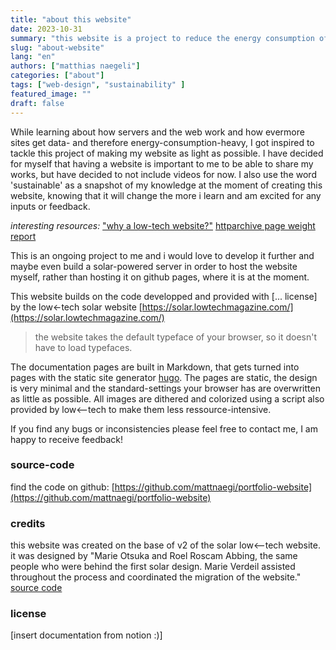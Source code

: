 ```yaml
---
title: "about this website"
date: 2023-10-31
summary: "this website is a project to reduce the energy consumption of my portfolio-website"
slug: "about-website"
lang: "en"
authors: ["matthias naegeli"]
categories: ["about"]
tags: ["web-design", "sustainability" ]
featured_image: ""
draft: false
---
```


While learning about how servers and the web work and how evermore sites get data- and therefore energy-consumption-heavy, I got inspired to tackle this project of making my website as light as possible.
I have decided for myself that having a website is important to me to be able to share my works, but have decided to not include videos for now. I also use the word 'sustainable' as a snapshot of my knowledge at the moment of creating this website, knowing that it will change the more i learn and am excited for any inputs or feedback.

*interesting resources:*
[]()
["why a low-tech website?"](https://solar.lowtechmagazine.com/about/the-solar-website/#why_website)
[httparchive page weight report](https://httparchive.org/reports/page-weight)

This is an ongoing project to me and i would love to develop it further and maybe even build a solar-powered server in order to host the website myself, rather than hosting it on github pages, where it is at the moment.

This website builds on the code developped and provided with [... license] by the low<-tech solar website [https://solar.lowtechmagazine.com/](https://solar.lowtechmagazine.com/)

> the website takes the default typeface of your browser, so it doesn't have to load typefaces.

The documentation pages are built in Markdown, that gets turned into pages with the static site generator [hugo](https://gohugo.io/).
The pages are static, the design is very minimal and the standard-settings your browser has are overwritten as little as possible.
All images are dithered and colorized using a script also provided by low<--tech to make them less ressource-intensive.

If you find any bugs or inconsistencies please feel free to contact me, I am happy to receive feedback!

### source-code
find the code on github:
[https://github.com/mattnaegi/portfolio-website](https://github.com/mattnaegi/portfolio-website)

### credits
this website was created on the base of v2 of the solar low<--tech website. it was designed by "Marie Otsuka and Roel Roscam Abbing, the same people who were behind the first solar design. Marie Verdeil assisted throughout the process and coordinated the migration of the website." [source code](https://solar.lowtechmagazine.com/)

### license



[insert documentation from notion :)]